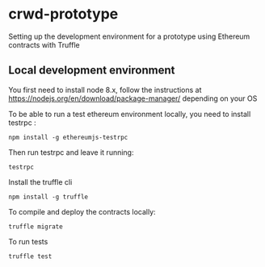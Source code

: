 # crwd-prototype
Setting up the development environment for a prototype using Ethereum contracts with Truffle


## Local development environment
You first need to install node 8.x, follow the instructions at https://nodejs.org/en/download/package-manager/ depending on your OS

To be able to run a test ethereum environment locally, you need to install testrpc :
````
npm install -g ethereumjs-testrpc
````

Then run testrpc and leave it running:
````
testrpc
````

Install the truffle cli 
````
npm install -g truffle
````

To compile and deploy the contracts locally:
````
truffle migrate
````

To run tests
````
truffle test
````

